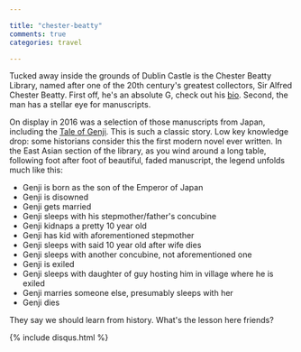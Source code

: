 ```yaml
---

title: "chester-beatty"
comments: true
categories: travel

---
```


Tucked away inside the grounds of Dublin Castle is the Chester Beatty Library, named after one of the 20th century's greatest collectors, Sir Alfred Chester Beatty. First off, he's an absolute G, check out his [bio](https://en.wikipedia.org/wiki/Alfred_Chester_Beatty). Second, the man has a stellar eye for manuscripts. 

On display in 2016 was a selection of those manuscripts from Japan, including the [Tale of Genji](https://en.wikipedia.org/wiki/The_Tale_of_Genji). This is such a classic story. Low key knowledge drop: some historians consider this the first modern novel ever written. In the East Asian section of the library, as you wind around a long table, following foot after foot of beautiful, faded manuscript, the legend unfolds much like this:  

  * Genji is born as the son of the Emperor of Japan
  * Genji is disowned
  * Genji gets married
  * Genji sleeps with his stepmother/father's concubine
  * Genji kidnaps a pretty 10 year old
  * Genji has kid with aforementioned stepmother
  * Genji sleeps with said 10 year old after wife dies
  * Genji sleeps with another concubine, not aforementioned one
  * Genji is exiled
  * Genji sleeps with daughter of guy hosting him in village where he is exiled
  * Genji marries someone else, presumably sleeps with her
  * Genji dies  

They say we should learn from history. What's the lesson here friends?  

{% include disqus.html %}